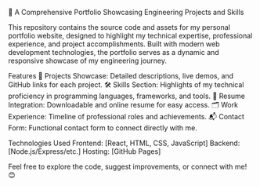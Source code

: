 🚀 A Comprehensive Portfolio Showcasing Engineering Projects and Skills

This repository contains the source code and assets for my personal portfolio website, designed to highlight my technical expertise, professional experience, and project accomplishments. Built with modern web development technologies, the portfolio serves as a dynamic and responsive showcase of my engineering journey.

Features
💼 Projects Showcase: Detailed descriptions, live demos, and GitHub links for each project.
🛠️ Skills Section: Highlights of my technical proficiency in programming languages, frameworks, and tools.
📃 Resume Integration: Downloadable and online resume for easy access.
🗂️ Work Experience: Timeline of professional roles and achievements.
📬 Contact Form: Functional contact form to connect directly with me.

Technologies Used
Frontend: [React, HTML, CSS, JavaScript]
Backend: [Node.js/Express/etc.]
Hosting: [GitHub Pages]

Feel free to explore the code, suggest improvements, or connect with me! 😊
